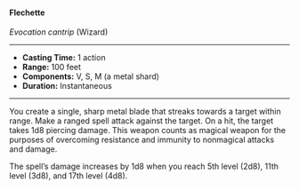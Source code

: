 #### Flechette
*Evocation cantrip* (Wizard)
___
- **Casting Time:** 1 action
- **Range:** 100 feet
- **Components:** V, S, M (a metal shard)
- **Duration:** Instantaneous
---
You create a single, sharp metal blade that streaks towards a target within range. Make a ranged spell attack against the target. On a hit, the target takes 1d8 piercing damage. This weapon counts as magical weapon for the purposes of overcoming resistance and immunity to nonmagical attacks and damage.

The spell’s damage increases by 1d8 when you reach 5th level (2d8), 11th level (3d8), and 17th level (4d8).
